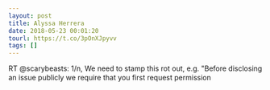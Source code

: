 ```yaml
---
layout: post
title: Alyssa Herrera
date: 2018-05-23 00:01:20
tourl: https://t.co/3pOnXJpyvv
tags: []
---
```

RT @scarybeasts: 1/n, We need to stamp this rot out, e.g. "Before disclosing an issue publicly we require that you first request permission